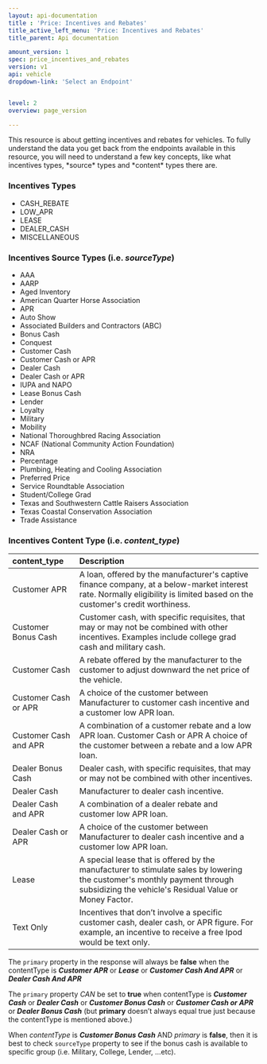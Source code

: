 ```yaml
---
layout: api-documentation
title : 'Price: Incentives and Rebates'
title_active_left_menu: 'Price: Incentives and Rebates'
title_parent: Api documentation

amount_version: 1
spec: price_incentives_and_rebates
version: v1
api: vehicle
dropdown-link: 'Select an Endpoint'


level: 2
overview: page_version

---
```


<span class="info-message">
	This resource is about getting incentives and rebates for vehicles. To fully understand the data you get back from the endpoints available in this resource, you will need to understand a few key concepts, like what incentives types, *source* types and *content* types there are.
</span>

### Incentives Types

* CASH_REBATE
* LOW_APR
* LEASE
* DEALER_CASH
* MISCELLANEOUS

### Incentives Source Types (i.e. *sourceType*)

* AAA
* AARP
* Aged Inventory
* American Quarter Horse Association
* APR
* Auto Show
* Associated Builders and Contractors (ABC)
* Bonus Cash
* Conquest
* Customer Cash
* Customer Cash or APR
* Dealer Cash
* Dealer Cash or APR
* IUPA and NAPO
* Lease Bonus Cash
* Lender
* Loyalty
* Military
* Mobility
* National Thoroughbred Racing Association
* NCAF (National Community Action Foundation)
* NRA
* Percentage
* Plumbing, Heating and Cooling Association
* Preferred Price
* Service Roundtable Association
* Student/College Grad
* Texas and Southwestern Cattle Raisers Association
* Texas Coastal Conservation Association
* Trade Assistance

### Incentives Content Type (i.e. *content_type*)
                                                                                          
| content_type      		| Description                         																		|
|:--------------------------|:----------------------------------------------------------------------------------------------------------|
| Customer APR		    	| A loan, offered by the manufacturer's captive finance company, at a below-market interest rate. Normally eligibility is limited based on the customer's credit worthiness.|
| Customer Bonus Cash		| Customer cash, with specific requisites, that may or may not be combined with other incentives. Examples include college grad cash and military cash.|
| Customer Cash 			| A rebate offered by the manufacturer to the customer to adjust downward the net price of the vehicle.|
| Customer Cash or APR  	| A choice of the customer between Manufacturer to customer cash incentive and a customer low APR loan.|
| Customer Cash and APR		| A combination of a customer rebate and a low APR loan. Customer Cash or APR A choice of the customer between a rebate and a low APR loan.	|
| Dealer Bonus Cash			| Dealer cash, with specific requisites, that may or may not be combined with other incentives.|
| Dealer Cash	    		| Manufacturer to dealer cash incentive.|
| Dealer Cash and APR	    | A combination of a dealer rebate and customer low APR loan.|
| Dealer Cash or APR		| A choice of the customer between Manufacturer to dealer cash incentive and a customer low APR loan.|
| Lease						| A special lease that is offered by the manufacturer to stimulate sales by lowering the customer's monthly payment through subsidizing the vehicle's Residual Value or Money Factor.|
| Text Only					| Incentives that don’t involve a specific customer cash, dealer cash, or APR figure. For example, an incentive to receive a free Ipod would be text only. |

The <code>primary</code> property in the response will always be **false** when the contentType is ***Customer APR*** or ***Lease*** or ***Customer Cash And APR*** or ***Dealer Cash And APR***
 
The <code>primary</code> property *CAN* be set to **true** when contentType is ***Customer Cash*** or ***Dealer Cash*** or ***Customer Bonus Cash*** or ***Customer Cash or APR*** or ***Dealer Bonus Cash*** (but **primary** doesn’t always equal true just because the contentType is mentioned above.)
 
When *contentType* is ***Customer Bonus Cash*** AND *primary* is **false**, then it is best to check <code>sourceType</code> property to see if the bonus cash is available to specific group (i.e. Military, College, Lender, ...etc).

                                                                                         





